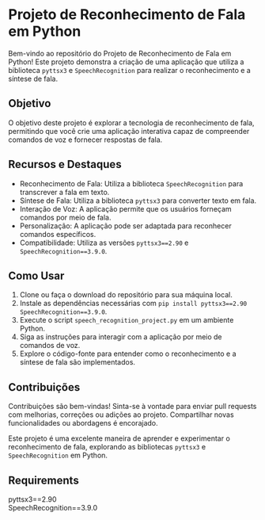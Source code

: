 # Projeto de Reconhecimento de Fala em Python

Bem-vindo ao repositório do Projeto de Reconhecimento de Fala em Python! Este projeto demonstra a criação de uma aplicação que utiliza a biblioteca `pyttsx3` e `SpeechRecognition` para realizar o reconhecimento e a síntese de fala.

## Objetivo

O objetivo deste projeto é explorar a tecnologia de reconhecimento de fala, permitindo que você crie uma aplicação interativa capaz de compreender comandos de voz e fornecer respostas de fala.

## Recursos e Destaques

- Reconhecimento de Fala: Utiliza a biblioteca `SpeechRecognition` para transcrever a fala em texto.
- Síntese de Fala: Utiliza a biblioteca `pyttsx3` para converter texto em fala.
- Interação de Voz: A aplicação permite que os usuários forneçam comandos por meio de fala.
- Personalização: A aplicação pode ser adaptada para reconhecer comandos específicos.
- Compatibilidade: Utiliza as versões `pyttsx3==2.90` e `SpeechRecognition==3.9.0`.

## Como Usar

1. Clone ou faça o download do repositório para sua máquina local.
2. Instale as dependências necessárias com `pip install pyttsx3==2.90 SpeechRecognition==3.9.0`.
3. Execute o script `speech_recognition_project.py` em um ambiente Python.
4. Siga as instruções para interagir com a aplicação por meio de comandos de voz.
5. Explore o código-fonte para entender como o reconhecimento e a síntese de fala são implementados.

## Contribuições

Contribuições são bem-vindas! Sinta-se à vontade para enviar pull requests com melhorias, correções ou adições ao projeto. Compartilhar novas funcionalidades ou abordagens é encorajado.

Este projeto é uma excelente maneira de aprender e experimentar o reconhecimento de fala, explorando as bibliotecas `pyttsx3` e `SpeechRecognition` em Python.

## Requirements

pyttsx3==2.90 <br>
SpeechRecognition==3.9.0
